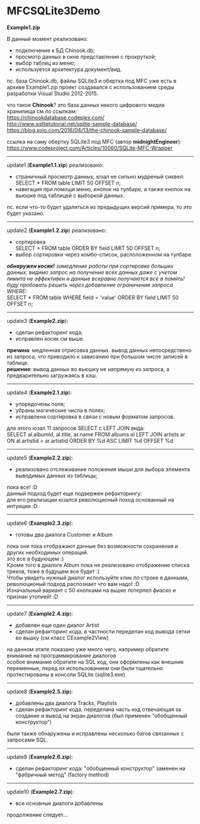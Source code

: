 <H1>MFCSQLite3Demo</H1>

<b>Example1.zip</b><br>

В данный момент реализовано:<br>
<ul>
<li>подключение к БД Chinook.db;</li>
<li>просмотр данных в окне представления с прокруткой;</li>
<li>выбор таблиц из меню;</li>
<li>используется архитектура документ/вид.</li>
</ul>

пс. база Chinook.db, файлы SQLite3 и обертка под MFC уже есть в архиве Example1.zip
проект создавался с использованием среды разработки Visual Studio 2012-2015.<br>

что такое <b>Chinook</b>? это база данных некого цифрового медиа хранилища 
см по ссылкам:<br>
https://chinookdatabase.codeplex.com/<br>
http://www.sqlitetutorial.net/sqlite-sample-database/<br>
https://blog.xojo.com/2016/04/13/the-chinook-sample-database/<br>

ссылка на саму обертку SQLite3 под MFC (автор <b>midnightEngineer</b>):<br>
https://www.codeproject.com/Articles/10060/SQLite-MFC-Wrapper<br>

----------------------------------------------------------------------------
update1 (<b>Example1.1.zip</b>) реализовано:<br>
<ul>
<li>страничный просмотр данных, юзал не сильно мудреный сиквел:</li>
SELECT * FROM table LIMIT 50 OFFSET n;<br>
<li>навигация при помощи меню, кнопок на тулбаре, а также кнопок на вьюшке под таблицей с выборкой данных.</li>
 </ul>

пс. если что-то будет удаляться из предыдущих версий примера, то это будет указано.

----------------------------------------------------------------------------
update2 (<b>Example1.2.zip</b>) реализовано:<br>
<ul>
<li>сортировка</li>
SELECT * FROM table ORDER BY field LIMIT 50 OFFSET n;<br>
<li>выбор сортировки через комбо-список, расположенном на тулбаре.</li>
 </ul>

<p><i><b>обнаружен косяк!</b> замедление работы при сортировке больших данных, видимо запрос на получение всех данных даже с учетом лимита не эффективен и данные всеравно получаются все в память! 
буду пробовать решить через добавление ограничения запроса WHERE:</i><br>
SELECT * FROM table WHERE field = 'value' ORDER BY field LIMIT 50 OFFSET n;</p>

----------------------------------------------------------------------------
update3 (<b>Example2.zip</b>):
<ul>
<li>сделан рефакторинг кода;</li>
<li>исправлен косяк см выше.</li>
</ul>
<p><b>причина</b>: медленная отрисовка данных. вывод данных непосредствено из запроса, что приводило к зависанию при большом числе записей в таблице.<br> 
<b>решение</b>: вывод данных во вьюшку не напрямую из запроса, а предварительно загружаясь в кэш.</p>

----------------------------------------------------------------------------
update4 (<b>Example2.1.zip</b>):
<ul>
<li>упорядочены поля;</li>
<li>убраны магические числа в полях;</li>
<li>исправлена сортировка в связи с новым форматом запросов.</li>
</ul>
<p>для этого юзал 11 запросов SELECT с LEFT JOIN вида:<br>
SELECT al.albumId, al.title, ar.name FROM albums al
		LEFT JOIN artists ar ON al.artistid = ar.artistid
		ORDER BY %d ASC LIMIT %d OFFSET %d</p>

----------------------------------------------------------------------------
update5 (<b>Example2.2.zip</b>):
<ul>
<li>реализовано отслеживание положения мыши для выбора элемента выводимых данных из таблицы;</li>
</ul>
<p>пока все! :D <br>
данный подход будет еще подвержен рефакторингу;<br>
для его реализации юзался революционый поход основанный на интуиции :D</p>

----------------------------------------------------------------------------
update6 (<b>Example2.3.zip</b>):
<ul>
<li>готовы два диалога Customer и Album</li>
</ul>
<p>пока они тока отображают данные без возможности сохранения и других необходимых операций.<br>
это все в будующем :)<br>
Кроме того в диалоге Album пока не реализовано отображение списка треков, тоже в будущем все будет :)<br>
Чтобы увидеть нужный диалог используйте клик по строке в данными, революционый подход распознает что вам надо! :D<br>
Изначальный вариант с 50 кнопками на вьшке потерпел фиаско и признан утопией! :D</p>

----------------------------------------------------------------------------
update7 (<b>Example2.4.zip</b>):
<ul>
<li>добавлен еще один диалог Artist</li>
<li>сделан рефакторинг кода, в частности переделан код вывода сетки во вьшку (см класс CExample2View)</li>
</ul>
<p>на данном этапе показано уже много чего, например обратите внимание на программирование диалогов<br>
особое внимание обратите на SQL код, они оформлены как внешние переменные, перед их использованием они были тщательно протестированы в консоли SQLite (sqlite3.exe)</p>

----------------------------------------------------------------------------
update8 (<b>Example2.5.zip</b>):
<ul>
<li>добавлены два диалога Tracks, Playlists</li>
<li>сделан рефакторинг кода, переделана часть код отвечающая за создание и вывод на экран диалогов (был применен "обобщенный конструктор")</li>
</ul>
<p>были также обнаружены и исправлены несколько багов связанных с запросами SQL.</p>

----------------------------------------------------------------------------
update9 (<b>Example2.6.zip</b>):
<ul>
<li>сделан рефакторинг кода: "обобщенный конструктор" заменен на "фабричный метод" (factory method)</li>
</ul>

----------------------------------------------------------------------------
update10 (<b>Example2.7.zip</b>):
<ul>
<li>все основные диалоги добавлены</li>
</ul>
<p>продолжение следует... </p>

